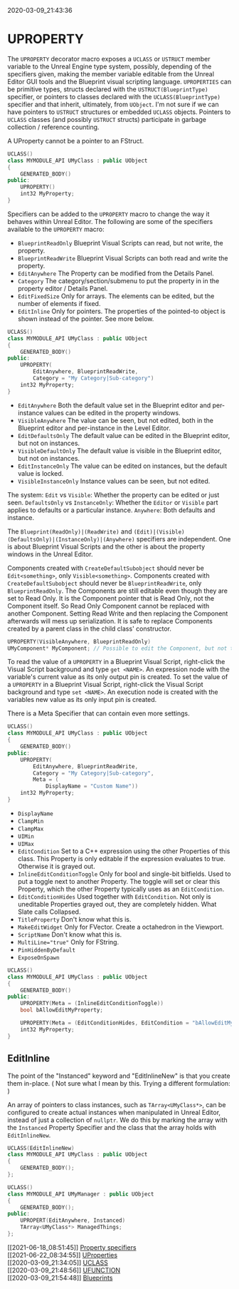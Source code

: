 2020-03-09_21:43:36

# UPROPERTY
The `UPROPERTY` decorator macro exposes a `UCLASS` or `USTRUCT` member variable to the Unreal Engine type system, possibly, depending of the specifiers given, making the member variable editable from the Unreal Editor GUI tools and the Blueprint visual scripting language.
`UPROPERTIES` can be primitive types, structs declared with the `USTRUCT(BlueprintType)` specifier, or pointers to classes declared with the `UCLASS(BlueprintType)` specifier and that inherit, ultimately, from `UObject`.
I'm not sure if we can have pointers to `USTRUCT` structures or embedded `UCLASS` objects.
Pointers to `UCLASS` classes (and possibly `USTRUCT` structs) participate in garbage collection / reference counting.

A UProperty cannot be a pointer to an FStruct.

```cpp
UCLASS()
class MYMODULE_API UMyClass : public UObject
{
    GENERATED_BODY()
public:
    UPROPERTY()
    int32 MyProperty;
}
```


Specifiers can be added to the `UPROPERTY` macro to change the way it behaves within Unreal Editor.
The following are some of the specifiers available to the `UPROPERTY` macro:

- `BlueprintReadOnly` Blueprint Visual Scripts can read, but not write, the property.
- `BlueprintReadWrite` Blueprint Visual Scripts can both read and write the property.
- `EditAnywhere` The Property can be modified from the Details Panel.
- `Category` The category/section/submenu to put the property in in the property editor / Details Panel.
- `EditFixedSize` Only for arrays. The elements can be edited, but the number of elements if fixed.
- `EditInline` Only for pointers. The properties of the pointed-to object is shown instead of the pointer. See more below.

```cpp
UCLASS()
class MYMODULE_API UMyClass : public UObject
{
    GENERATED_BODY()
public:
    UPROPERTY(
        EditAnywhere, BlueprintReadWrite,
        Category = "My Category|Sub-category")
    int32 MyProperty;
}
```

- `EditAnywhere` Both the default value set in the Blueprint editor and per-instance values can be edited in the property windows.
- `VisibleAnywhere` The value can be seen, but not edited, both in the Blueprint editor and per-instance in the Level Editor.
- `EditDefaultsOnly` The default value can be edited in the Blueprint editor, but not on instances.
- `VisibleDefaultOnly` The default value is visible in the Blueprint editor, but not on instances.
- `EditInstanceOnly` The value can be edited on instances, but the default value is locked.
- `VisibleInstanceOnly` Instance values can be seen, but not edited.

The system:
`Edit` vs `Visible`: Whether the property can be edited or just seen.
`DefaultsOnly` vs `InstanceOnly`: Whether the `Editor` or `Visible` part applies to defaults or a particular instance.
`Anywhere`: Both defaults and instance.

The `Blueprint(ReadOnly)|(ReadWrite)` and `(Edit)|(Visible)(DefaultsOnly)|(InstanceOnly)|(Anywhere)` specifiers are independent. One is about Blueprint Visual Scripts and the other is about the property windows in the Unreal Editor.

Components created with `CreateDefaultSubobject` should never be `Edit<something>`, only `Visible<something>`.
Components created with `CreateDefaultSubobject` should never be `BlueprintReadWrite`, only `BlueprintReadOnly`.
The Components are still editable even though they are set to Read Only.
It is the Component pointer that is Read Only, not the Component itself.
So Read Only Component cannot be replaced with another Component.
Setting Read Write and then replacing the Component afterwards will mess up serialization.
It is safe to replace Components created by a parent class in the child class' constructor.
```cpp
UPROPERTY(VisibleAnywhere, BlueprintReadOnly)
UMyComponent* MyComponent; // Possible to edit the Component, but not the pointer.
```

To read the value of a `UPROPERTY` in a Blueprint Visual Script, right-click the Visual Script background and type `get <NAME>`.
An expression node with the variable's current value as its only output pin is created.
To set the value of a `UPROPERTY` in a Blueprint Visual Script, right-click the Visual Script background and type `set <NAME>`.
An execution node is created with the variables new value as its only input pin is created.


There is a Meta Specifier that can contain even more settings.
```cpp
UCLASS()
class MYMODULE_API UMyClass : public UObject
{
    GENERATED_BODY()
public:
    UPROPERTY(
        EditAnywhere, BlueprintReadWrite,
        Category = "My Category|Sub-category",
        Meta = (
            DisplayName = "Custom Name"))
    int32 MyProperty;
}
```

- `DisplayName`
- `ClampMin`
- `ClampMax`
- `UIMin`
- `UIMax`
- `EditCondition`
Set to a C++ expression using the other Properties of this class. This Property is only editable if the expression evaluates to true. Otherwise it is grayed out.
- `InlineEditConditionToggle`
Only for bool and single-bit bitfields. Used to put a toggle next to another Property. The toggle will set or clear this Property, which the other Property typically uses as an `EditCondition`.
- `EditConditionHides`
Used together with `EditCondition`. Not only is uneditable Properties grayed out, they are completely hidden. What Slate calls Collapsed.
- `TitleProperty` Don't know what this is.
- `MakeEditWidget` Only for FVector. Create a octahedron in the Viewport.
- `ScriptName` Don't know what this is.
- `MultiLine="true"` Only for FString.
- `PinHiddenByDefault`
- `ExposeOnSpawn`

```cpp
UCLASS()
class MYMODULE_API UMyClass : public UObject
{
    GENERATED_BODY()
public:
    UPROPERTY(Meta = (InlineEditConditionToggle))
    bool bAllowEditMyProperty;

    UPROPERTY(Meta = (EditConditionHides, EditCondition = "bAllowEditMyProperty"))
    int32 MyProperty;
}
```

## EditInline

The point of the "Instanced" keyword and "EditInlineNew" is that you create them in-place.
(
Not sure what I mean by this. Trying a different formulation:
)

An array of pointers to class instances, such as `TArray<UMyClass*>`, can be configured to create actual instances when manipulated in Unreal Editor, instead of just a collection of `nullptr`. We do this by marking the array with the `Instanced` Property Specifier and the class that the array holds with `EditInlineNew`.

```cpp
UCLASS(EditInlineNew)
class MYMODULE_API UMyClass : public UObject
{
    GENERATED_BODY();
};

UCLASS()
class MYMODULE_API UMyManager : public UObject
{
    GENERATED_BODY();
public:
    UPROPERT(EditAnywhere, Instanced)
    TArray<UMyClass*> ManagedThings;
};
```


[[2021-06-18_08:51:45]] [Property specifiers](./Property%20specifiers.md)  
[[2021-06-22_08:34:55]] [UProperties](./UProperties.md)  
[[2020-03-09_21:34:05]] [UCLASS](./UCLASS.md)  
[[2020-03-09_21:48:56]] [UFUNCTION](./UFUNCTION.md)  
[[2020-03-09_21:54:48]] [Blueprints](./Blueprints.md)  
